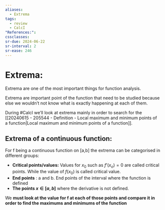 ```yaml
---
aliases:
  - Extrema
tags:
  - review
  - CalcI
"References:": 
cssclasses:
sr-due: 2024-06-22
sr-interval: 2
sr-ease: 246
---
```

# Extrema: 
Extrema are one of the most important things for function analysis. 

Extrema are important point of the function that need to be studied because else we wouldn’t not know what is exactly happening at each of them. 

During #CalcI we’ll look at extrema mainly in order to search for the [[20240615 - 205544 - Definition - Local maximum and minimum points of a function|Local maximum and minimum points of a function]]. 

## Extrema of a continuous function: 
For f being a continuous function on  \[a,b] the extrema can be categorised in different groups: 

+ **Critical points/values:** Values for $x_0$ such as $f’(x_o) = 0$ are called critical points. While the value of $f(x_0)$ is called critical value. 
+ **End points** : a and b. End points of the interval where the function is defined
+ **The points $x\in [a,b]$**  where the derivative is not defined. 

We **must look at the value for f at each of those points and compare it in order to find the maximums and minimums of the function**





